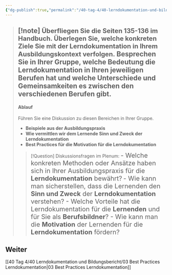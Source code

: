 ```yaml
---
{"dg-publish":true,"permalink":"/40-tag-4/40-lerndokumentation-und-bildungsbericht/02-die-lerndokumentation/"}
---
```


>[!note] <span style="font-size: 20px;">Überfliegen Sie die **Seiten 135-136 im Handbuch**. Überlegen Sie, welche **konkreten Ziele** Sie mit der Lerndokumentation in Ihrem Ausbildungskontext verfolgen.</span> 
>**Besprechen Sie in Ihrer Gruppe, welche Bedeutung die Lerndokumentation in Ihren jeweiligen Berufen hat und welche Unterschiede und Gemeinsamkeiten es zwischen den verschiedenen Berufen gibt.**
>---
>#### Ablauf
>Führen Sie eine Diskussion zu diesen Bereichen in Ihrer Gruppe. 
>- **Beispiele aus der Ausbildungspraxis**
>- **Wie vermittlen wir dem Lernende Sinn und Zweck der Lerndokumentation**
>- **Best Practices für die Motivation für die Lerndokumentation**
>
>>[!Question] Diskussionsfragen im Plenum:
>><span style="font-size: 20px;">- Welche konkreten Methoden oder Ansätze haben sich in Ihrer Ausbildungspraxis für die **Lerndokumentation** bewährt?</span>
>><span style="font-size: 20px;">- Wie kann man sicherstellen, dass die Lernenden den **Sinn und Zweck** der **Lerndokumentation** verstehen?
>><span style="font-size: 20px;">- Welche Vorteile hat die Lerndokumentation für die **Lernenden** und für Sie als **Berufsbildner**?
>><span style="font-size: 20px;">- Wie kann man die **Motivation** der Lernenden für die **Lerndokumentation** fördern?</span>

## Weiter
[[40 Tag 4/40 Lerndokumentation und Bildungsbericht/03 Best Practices Lerndokumentation\|03 Best Practices Lerndokumentation]]